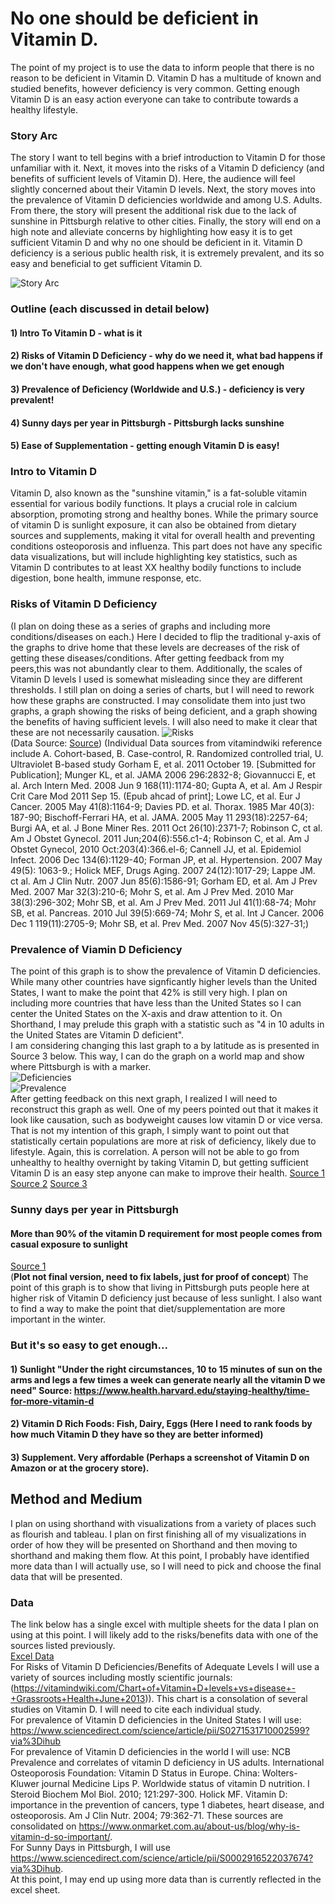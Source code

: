 # No one should be deficient in Vitamin D. 
The point of my project is to use the data to inform people that there is no reason to be deficient in Vitamin D. Vitamin D has a multitude of known and studied benefits, however deficiency is very common. Getting enough Vitamin D is an easy action everyone can take to contribute towards a healthy lifestyle. 

### Story Arc
The story I want to tell begins with a brief introduction to Vitamin D for those unfamiliar with it. Next, it moves into the risks of a Vitamin D deficiency (and benefits of sufficient levels of Vitamin D). Here, the audience will feel slightly concerned about their Vitamin D levels. Next, the story moves into the prevalence of Vitamin D deficiencies worldwide and among U.S. Adults. From there, the story will present the additional risk due to the lack of sunshine in Pittsburgh relative to other cities. Finally, the story will end on a high note and alleviate concerns by highlighting how easy it is to get sufficient Vitamin D and why no one should be deficient in it. Vitamin D deficiency is a serious public health risk, it is extremely prevalent, and its so easy and beneficial to get sufficient Vitamin D. 

![Story Arc](story_arc.jpeg)
### Outline (each discussed in detail below)
#### 1) Intro To Vitamin D - what is it
#### 2) Risks of Vitamin D Deficiency - why do we need it, what bad happens if we don't have enough, what good happens when we get enough
#### 3) Prevalence of Deficiency (Worldwide and U.S.) - deficiency is very prevalent!
#### 4) Sunny days per year in Pittsburgh - Pittsburgh lacks sunshine
#### 5) Ease of Supplementation - getting enough Vitamin D is easy!

### Intro to Vitamin D 
Vitamin D, also known as the "sunshine vitamin," is a fat-soluble vitamin essential for various bodily functions. It plays a crucial role in calcium absorption, promoting strong and healthy bones. While the primary source of vitamin D is sunlight exposure, it can also be obtained from dietary sources and supplements, making it vital for overall health and preventing conditions osteoporosis and influenza.
This part does not have any specific data visualizations, but will include highlighting key statistics, such as Vitamin D contributes to at least XX healthy bodily functions to include digestion, bone health, immune response, etc.

### Risks of Vitamin D Deficiency 
(I plan on doing these as a series of graphs and including more conditions/diseases on each.)
Here I decided to flip the traditional y-axis of the graphs to drive home that these levels are decreases of the risk of getting these diseases/conditions. After getting feedback from my peers,this was not abundantly clear to them. Additionally, the scales of Vitamin D levels I used is somewhat misleading since they are different thresholds. I still plan on doing a series of charts, but I will need to rework how these graphs are constructed. I may consolidate them into just two graphs, a graph showing the risks of being deficient, and a graph showing the benefits of having sufficient levels. I will also need to make it clear that these are not necessarily causation.
![Risks](risks.jpeg)
<br>
(Data Source: [Source](https://vitamindwiki.com/Chart+of+Vitamin+D+levels+vs+disease+-+Grassroots+Health+June+2013))
(Individual Data sources from vitamindwiki reference include A. Cohort-based, B. Case-control, R. Randomized controlled trial, U. Ultraviolet B-based study
Gorham E, et al. 2011 October 19. [Submitted for Publication]; Munger KL, et al. JAMA 2006 296:2832-8; Giovannucci E, et al. Arch Intern Med.
2008 Jun 9 168(11):1174-80; Gupta A, et al. Am J Respir Crit Care Mod 2011 Sep 15. (Epub ahcad of print]; Lowe LC, et al. Eur J Cancer. 2005 May 41(8):1164-9; Davies PD. et al. Thorax. 1985 Mar 40(3): 187-90; Bischoff-Ferrari HA, et al. JAMA. 2005 May 11 293(18):2257-64; Burgi AA, et al. J Bone Miner Res. 2011 Oct 26(10):2371-7; Robinson C, ct al. Am J Obstet Gynecol. 2011 Jun;204(6):556.c1-4; Robinson C, et al. Am J Obstet
Gynecol, 2010 Oct:203(4):366.el-6; Cannell JJ, et al. Epidemiol Infect. 2006 Dec 134(6):1129-40; Forman JP, et al. Hypertension. 2007 May 49(5):
1063-9.; Holick MEF, Drugs Aging. 2007 24(12):1017-29; Lappe JM. ct al. Am J Clin Nutr. 2007 Jun 85(6):1586-91; Gorham ED, et al. Am J Prev Med.
2007 Mar 32(3):210-6; Mohr S, et al. Am J Prev Med. 2010 Mar 38(3):296-302; Mohr SB, et al. Am J Prev Med. 2011 Jul 41(1):68-74; Mohr SB, et al.
Pancreas. 2010 Jul 39(5):669-74; Mohr S, et al. Int J Cancer. 2006 Dec 1 119(11):2705-9; Mohr SB, et al. Prev Med. 2007 Nov 45(5):327-31;)

### Prevalence of Viamin D Deficiency 
The point of this graph is to show the prevalence of Vitamin D deficiencies. While many other countries have signficantly higher levels than the United States, I want to make the point that 42% is still very high. I plan on including more countries that have less than the United States so I can center the United States on the X-axis and draw attention to it. On Shorthand, I may prelude this graph with a statistic such as "4 in 10 adults in the United States are Vitamin D deficient". 
<br>
I am considering changing this last graph to a by latitude as is presented in Source 3 below. This way, I can do the graph on a world map and show where Pittsburgh is with a marker. 
<br>
![Deficiencies](deficiency.jpeg)
<br>
![Prevalence](prevalence.jpeg)
<br>
After getting feedback on this next graph, I realized I will need to reconstruct this graph as well. One of my peers pointed out that it makes it look like causation, such as bodyweight causes low vitamin D or vice versa. That is not my intention of this graph, I simply want to point out that statistically certain populations are more at risk of deficiency, likely due to lifestyle. Again, this is correlation. A person will not be able to go from unhealthy to healthy overnight by taking Vitamin D, but getting sufficient Vitamin D is an easy step anyone can make to improve their health.
[Source 1](https://www.sciencedirect.com/science/article/pii/S0271531710002599?via%3Dihub)
[Source 2](https://www.onmarket.com.au/about-us/blog/why-is-vitamin-d-so-important/)
[Source 3](https://www.frontiersin.org/articles/10.3389/fnut.2023.1070808/full#B24)

### Sunny days per year in Pittsburgh
#### More than 90% of the vitamin D requirement for most people comes from casual exposure to sunlight 
[Source 1](https://www.sciencedirect.com/science/article/pii/S0002916522037674?via%3Dihub)
<br>
(**Plot not final version, need to fix labels, just for proof of concept**) 
The point of this graph is to show that living in Pittsburgh puts people here at higher risk of Vitamin D deficiency just because of less sunlight. I also want to find a way to make the point that diet/supplementation are more important in the winter.
<div class="flourish-embed flourish-scatter" data-src="visualisation/15153178"><script src="https://public.flourish.studio/resources/embed.js"></script></div>

### But it's so easy to get enough...

#### 1) Sunlight "Under the right circumstances, 10 to 15 minutes of sun on the arms and legs a few times a week can generate nearly all the vitamin D we need" Source: https://www.health.harvard.edu/staying-healthy/time-for-more-vitamin-d
#### 2) Vitamin D Rich Foods: Fish, Dairy, Eggs (Here I need to rank foods by how much Vitamin D they have so they are better informed)
#### 3) Supplement. Very affordable (Perhaps a screenshot of Vitamin D on Amazon or at the grocery store).

## Method and Medium
I plan on using shorthand with visualizations from a variety of places such as flourish and tableau. I plan on first finishing all of my visualizations in order of how they will be presented on Shorthand and then moving to shorthand and making them flow. At this point, I probably have identified more data than I will actually use, so I will need to pick and choose the final data that will be presented.


### Data
The link below has a single excel with multiple sheets for the data I plan on using at this point. I will likely add to the risks/benefits data with one of the sources listed previously.<br>
[Excel Data](final_project_data.xlsx)
<br>
For Risks of Vitamin D Deficiencies/Benefits of Adequate Levels I will use a variety of sources including mostly scientific journals: (https://vitamindwiki.com/Chart+of+Vitamin+D+levels+vs+disease+-+Grassroots+Health+June+2013)). This chart is a consolation of several 
studies on Vitamin D. I will need to cite each individual study.
<br>
For prevalence of Vitamin D deficiencies in the United States I will use: https://www.sciencedirect.com/science/article/pii/S0271531710002599?via%3Dihub
<br>
For prevalence of Vitamin D deficiencies in the world I will use: NCB Prevalence and correlates of vitamin D deficiency in US adults. International Osteoporosis Foundation: Vitamin D Status in Europe. China: Wolters-Kluwer journal Medicine Lips P. Worldwide status of vitamin D nutrition. I Steroid Biochem Mol Biol. 2010; 121:297-300. Holick MF. Vitamin D: importance in the prevention of cancers, type 1 diabetes, heart
disease, and osteoporosis. Am J Clin Nutr. 2004; 79:362-71. These sources are consolidated on https://www.onmarket.com.au/about-us/blog/why-is-vitamin-d-so-important/.
<br>
For Sunny Days in Pittsburgh, I will use https://www.sciencedirect.com/science/article/pii/S0002916522037674?via%3Dihub.
<br>
At this point, I may end up using more data than is currently reflected in the excel sheet. 

